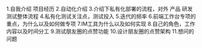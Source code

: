 1.自我介绍 项目经历
2.自动化介绍
3.介绍下私有化部署的流程，对外 产品 研发 测试整体流程
4.私有化测试关注点，测试投入
5.迭代的频率
6.前端工作台专项的重点，为什么以及如何做专项
7.IM工具为什么以及如何实现
8.自己的角色，工作内容以及时间分工
9.测试朋友圈的点赞功能
10.设计朋友圈的点赞架构
11.想问的问题